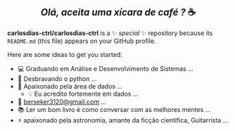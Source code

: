 ## <center>_Olá, aceita uma xícara de café ?_ ☕</center>


**carlosdias-ctrl/carlosdias-ctrl** is a ✨ _special_ ✨ repository because its `README.md` (this file) appears on your GitHub profile.

Here are some ideas to get you started:

 * 💻 Graduando em Análise e Desenvolvimento de Sistemas ...
  * 🐍 Desbravando o python ...
   * 🎲 Apaixonado pela área de dados ...
     * 💡 Eu acredito fortemente em dados ...
   * 💬 berseker3120@gmail.com ...
  * 📚 Ler um bom livro é como conversar com as melhores mentes ...
 * ⚡ apaixonado pela astronomia, amante da ficção cientifica, Guitarrista ...

